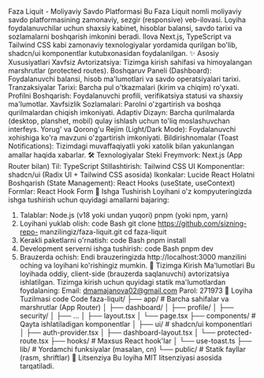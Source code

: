 Faza Liquit - Moliyaviy Savdo Platformasi
Bu Faza Liquit nomli moliyaviy savdo platformasining zamonaviy, sezgir (responsive) veb-ilovasi. Loyiha foydalanuvchilar uchun shaxsiy kabinet, hisoblar balansi, savdo tarixi va sozlamalarni boshqarish imkonini beradi.
Ilova Next.js, TypeScript va Tailwind CSS kabi zamonaviy texnologiyalar yordamida qurilgan bo'lib, shadcn/ui komponentlar kutubxonasidan foydalanilgan.
✨ Asosiy Xususiyatlari
Xavfsiz Avtorizatsiya: Tizimga kirish sahifasi va himoyalangan marshrutlar (protected routes).
Boshqaruv Paneli (Dashboard): Foydalanuvchi balansi, hisob ma'lumotlari va savdo operatsiyalari tarixi.
Tranzaksiyalar Tarixi: Barcha pul o'tkazmalari (kirim va chiqim) ro'yxati.
Profilni Boshqarish: Foydalanuvchi profili, verifikatsiya statusi va shaxsiy ma'lumotlar.
Xavfsizlik Sozlamalari: Parolni o'zgartirish va boshqa qurilmalardan chiqish imkoniyati.
Adaptiv Dizayn: Barcha qurilmalarda (desktop, planshet, mobil) qulay ishlash uchun to'liq moslashuvchan interfeys.
Yorug' va Qorong'u Rejim (Light/Dark Mode): Foydalanuvchi xohishiga ko'ra mavzuni o'zgartirish imkoniyati.
Bildirishnomalar (Toast Notifications): Tizimdagi muvaffaqiyatli yoki xatolik bilan yakunlangan amallar haqida xabarlar.
🛠 Texnologiyalar Steki
Freymvork: Next.js (App Router bilan)
Til: TypeScript
Stillashtirish: Tailwind CSS
UI Komponentlar: shadcn/ui (Radix UI + Tailwind CSS asosida)
Ikonkalar: Lucide React
Holatni Boshqarish (State Management): React Hooks (useState, useContext)
Formlar: React Hook Form
🚀 Ishga Tushirish
Loyihani o'z kompyuteringizda ishga tushirish uchun quyidagi amallarni bajaring:
1. Talablar:
Node.js (v18 yoki undan yuqori)
pnpm (yoki npm, yarn)
2. Loyihani yuklab olish:
code
Bash
git clone https://github.com/sizning-repo- manzilingiz/faza-liquit.git
cd faza-liquit
3. Kerakli paketlarni o'rnatish:
code
Bash
pnpm install
4. Development serverni ishga tushirish:
code
Bash
pnpm dev
5. Brauzerda ochish:
Endi brauzeringizda http://localhost:3000 manzilini oching va loyihani ko'rishingiz mumkin.
🔑 Tizimga Kirish Ma'lumotlari
Bu loyihada oddiy, client-side (brauzerda saqlanuvchi) avtorizatsiya ishlatilgan. Tizimga kirish uchun quyidagi statik ma'lumotlardan foydalaning:
Email: dmamajanova02@gmail.com
Parol: 271973
📁 Loyiha Tuzilmasi
code
Code
faza-liquit/
├── app/                  # Barcha sahifalar va marshrutlar (App Router)
│   ├── dashboard/
│   ├── profile/
│   ├── security/
│   ├── ...
│   ├── layout.tsx
│   └── page.tsx
├── components/           # Qayta ishlatiladigan komponentlar
│   ├── ui/               # shadcn/ui komponentlari
│   ├── auth-provider.tsx
│   ├── dashboard-layout.tsx
│   └── protected-route.tsx
├── hooks/                # Maxsus React hook'lar
│   └── use-toast.ts
├── lib/                  # Yordamchi funksiyalar (masalan, cn)
└── public/               # Statik fayllar (rasm, shriftlar)
📄 Litsenziya
Bu loyiha MIT litsenziyasi asosida tarqatiladi.
